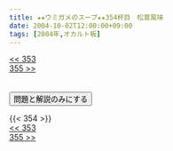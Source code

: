 ```yaml
---
title: ★★ウミガメのスープ★★354杯目　松茸風味
date: 2004-10-02T12:00:00+09:00
tags: [2004年,オカルト板]
---
```

<div class="th_left"><a href="../353"><< 353</a></div>
<div class="th_right"><a href="../355">355 >></a></div>
<br><br>
<script src="../../js/cupsoup.js"></script>
<form>
<input type="button" value="問題と解説のみにする" onClick="toggleCupsoup()">
</form>
{{< 354 >}}
<div class="th_left"><a href="../353"><< 353</a></div>
<div class="th_right"><a href="../355">355 >></a></div>